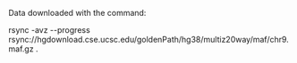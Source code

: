 Data downloaded with the command:

rsync -avz --progress rsync://hgdownload.cse.ucsc.edu/goldenPath/hg38/multiz20way/maf/chr9.maf.gz .


